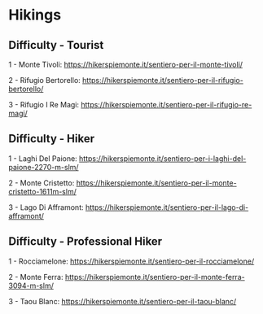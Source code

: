 # Hikings

## Difficulty - Tourist

1 - Monte Tivoli: https://hikerspiemonte.it/sentiero-per-il-monte-tivoli/

2 - Rifugio Bertorello: https://hikerspiemonte.it/sentiero-per-il-rifugio-bertorello/

3 - Rifugio I Re Magi: https://hikerspiemonte.it/sentiero-per-il-rifugio-re-magi/

## Difficulty - Hiker

1 - Laghi Del Paione: https://hikerspiemonte.it/sentiero-per-i-laghi-del-paione-2270-m-slm/

2 - Monte Cristetto: https://hikerspiemonte.it/sentiero-per-il-monte-cristetto-1611m-slm/

3 - Lago Di Afframont: https://hikerspiemonte.it/sentiero-per-il-lago-di-afframont/

## Difficulty - Professional Hiker

1 - Rocciamelone: https://hikerspiemonte.it/sentiero-per-il-rocciamelone/

2 - Monte Ferra: https://hikerspiemonte.it/sentiero-per-il-monte-ferra-3094-m-slm/

3 - Taou Blanc: https://hikerspiemonte.it/sentiero-per-il-taou-blanc/
